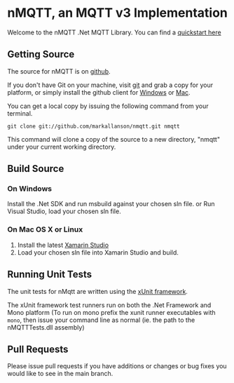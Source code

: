 # nMQTT, an MQTT v3 Implementation

Welcome to the nMQTT .Net MQTT Library. You can find a [quickstart here](./quickstart.md) 

## Getting Source
The source for nMQTT is on [github](https://github.com/markallanson/nmqtt).

If you don't have Git on your machine, visit [git](http://git-scm.com) and grab a copy for your platform, 
or simply install the github client for [Windows](http://windows.github.com) or 
[Mac](http://mac.github.com).

You can get a local copy by issuing the following command from your terminal.

`git clone git://github.com/markallanson/nmqtt.git nmqtt`

This command will clone a copy of the source to a new directory, "nmqtt" under your current working 
directory. 

## Build Source
### On Windows

Install the .Net SDK and run msbuild against your chosen sln file.
or
Run Visual Studio, load your chosen sln file.

### On Mac OS X or Linux

1. Install the latest [Xamarin Studio](http://xamarin.com/studio)
2. Load your chosen sln file into Xamarin Studio and build.


## Running Unit Tests

The unit tests for nMqtt are written using the [xUnit framework](http://www.codeplex.com/xunit). 

The xUnit framework test runners run on both the .Net Framework and Mono platform (To run on mono 
prefix the xunit runner executables with `mono`, then issue your command line as normal (ie. the
path to the nMQTTTests.dll assembly)

## Pull Requests

Please issue pull requests if you have additions or changes or bug fixes you would like to see
in the main branch.